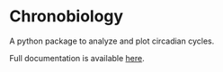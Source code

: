 # Chronobiology

A python package to analyze and plot circadian cycles.

Full documentation is available [here](https://chronobiology.readthedocs.io/en/latest/index.html).
